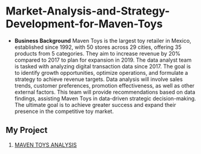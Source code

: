 # Market-Analysis-and-Strategy-Development-for-Maven-Toys
* **Business Background**
Maven Toys is the largest toy retailer in Mexico, established since 1992, with 50 stores across 29 cities, offering 35 products from 5 categories. They aim to increase revenue by 20% compared to 2017 to plan for expansion in 2019.
The data analyst team is tasked with analyzing digital transaction data since 2017. The goal is to identify growth opportunities, optimize operations, and formulate a strategy to achieve revenue targets.
Data analysis will involve sales trends, customer preferences, promotion effectiveness, as well as other external factors. This team will provide recommendations based on data findings, assisting Maven Toys in data-driven strategic decision-making. The ultimate goal is to achieve greater success and expand their presence in the competitive toy market.

## My Project
1. [MAVEN TOYS ANALYSIS](https://drive.google.com/file/d/1Ww_0zNW7MFBCajMN8tBCgdR-YltXqIe5/view?usp=drive_link)
